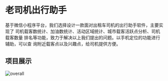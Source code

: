 # 老司机出行助手

基于微信小程序平台，我们选择设计一款面对出租车司机的出行助手软件，主要实现了 司机载客数统计、加油数统计、活动区域统计、城市载客活跃点分析、司机载客数量 排名等功能，致力于解决以上我们提出的问题。以手机定位的功能进行辅助，可以查 询附近载客点以及兴趣点，给司机提供方便。

## 项目展示
![overall](https://github.com/sumAlbert/AutoTurnBook/blob/master/src/display/overall.gif?raw=true)
